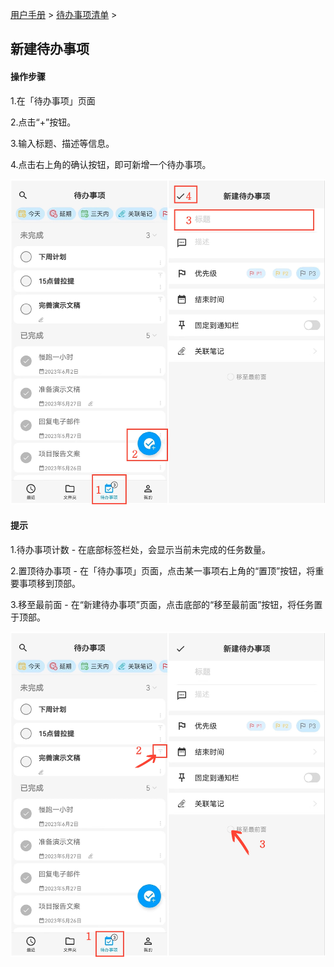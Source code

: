 [用户手册](/dragonnest/drawnote/manual) > [待办事项清单](/dragonnest/drawnote/manual/to_do) >

新建待办事项
---
#### 操作步骤

1.在「待办事项」页面

2.点击“+”按钮。

3.输入标题、描述等信息。

4.点击右上角的确认按钮，即可新增一个待办事项。

![](imgs/create_a_new_to_do1.png)

#### 提示
1.待办事项计数 - 在底部标签栏处，会显示当前未完成的任务数量。

2.置顶待办事项 - 在「待办事项」页面，点击某一事项右上角的“置顶”按钮，将重要事项移到顶部。

3.移至最前面 - 在“新建待办事项”页面，点击底部的“移至最前面”按钮，将任务置于顶部。

![](imgs/create_a_new_to_do2.png)